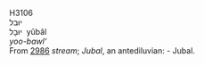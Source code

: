 <body>
  <p>H3106<br>  יוּבל  <br> יוּבָל  ‎  yûbâl  <br><i>yoo-bawl‘ </i><br>From <a href="h2986.htm">2986</a>  <i>stream</i>; <i>Jubal</i>, an antediluvian: - Jubal.<br></p>
 </body>